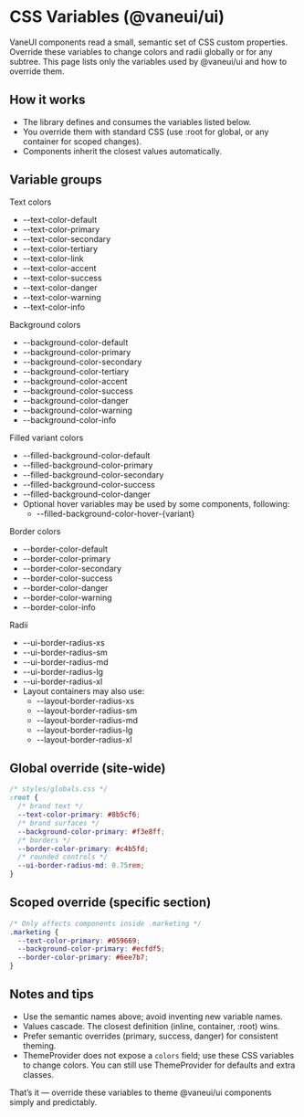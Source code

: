 # CSS Variables (@vaneui/ui)

VaneUI components read a small, semantic set of CSS custom properties. Override these variables to change colors and radii globally or for any subtree. This page lists only the variables used by @vaneui/ui and how to override them.

## How it works
- The library defines and consumes the variables listed below.
- You override them with standard CSS (use :root for global, or any container for scoped changes).
- Components inherit the closest values automatically.

## Variable groups

Text colors
- --text-color-default
- --text-color-primary
- --text-color-secondary
- --text-color-tertiary
- --text-color-link
- --text-color-accent
- --text-color-success
- --text-color-danger
- --text-color-warning
- --text-color-info

Background colors
- --background-color-default
- --background-color-primary
- --background-color-secondary
- --background-color-tertiary
- --background-color-accent
- --background-color-success
- --background-color-danger
- --background-color-warning
- --background-color-info

Filled variant colors
- --filled-background-color-default
- --filled-background-color-primary
- --filled-background-color-secondary
- --filled-background-color-success
- --filled-background-color-danger
- Optional hover variables may be used by some components, following:
  - --filled-background-color-hover-{variant}

Border colors
- --border-color-default
- --border-color-primary
- --border-color-secondary
- --border-color-success
- --border-color-danger
- --border-color-warning
- --border-color-info

Radii
- --ui-border-radius-xs
- --ui-border-radius-sm
- --ui-border-radius-md
- --ui-border-radius-lg
- --ui-border-radius-xl
- Layout containers may also use:
  - --layout-border-radius-xs
  - --layout-border-radius-sm
  - --layout-border-radius-md
  - --layout-border-radius-lg
  - --layout-border-radius-xl

## Global override (site‑wide)
```css
/* styles/globals.css */
:root {
  /* brand text */
  --text-color-primary: #8b5cf6;
  /* brand surfaces */
  --background-color-primary: #f3e8ff;
  /* borders */
  --border-color-primary: #c4b5fd;
  /* rounded controls */
  --ui-border-radius-md: 0.75rem;
}
```

## Scoped override (specific section)
```css
/* Only affects components inside .marketing */
.marketing {
  --text-color-primary: #059669;
  --background-color-primary: #ecfdf5;
  --border-color-primary: #6ee7b7;
}
```

## Notes and tips
- Use the semantic names above; avoid inventing new variable names.
- Values cascade. The closest definition (inline, container, :root) wins.
- Prefer semantic overrides (primary, success, danger) for consistent theming.
- ThemeProvider does not expose a `colors` field; use these CSS variables to change colors. You can still use ThemeProvider for defaults and extra classes.

That’s it — override these variables to theme @vaneui/ui components simply and predictably.
